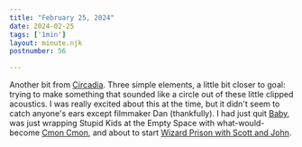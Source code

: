 ```yaml
---
title: "February 25, 2024"
date: 2024-02-25
tags: ['1min']
layout: minute.njk
postnumber: 56

---
```


Another bit from [Circadia](https://www.youtube.com/watch?v=qbEthtMXC3c). Three simple elements, a little bit closer to goal: trying to make something that sounded like a circle out of these little clipped acoustics. I was really excited about this at the time, but it didn't seem to catch anyone's ears except filmmaker Dan (thankfully). I had just quit [Baby](https://listenfastermusic.bandcamp.com/album/the-prisoner-wanted-to-wrestle), was just wrapping Stupid Kids at the Empty Space with what-would-become [Cmon Cmon](https://cmoncmon.bandcamp.com/album/cmon-cmon), and about to start [Wizard Prison with Scott and John](https://wizardprison.bandcamp.com/).  